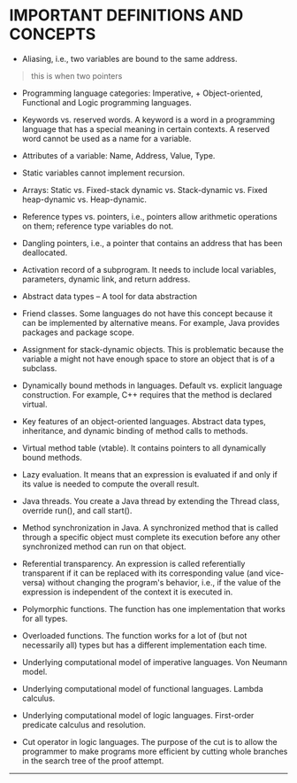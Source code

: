 # IMPORTANT DEFINITIONS AND CONCEPTS
+ Aliasing, i.e., two variables are bound to the same address.
> this is when two pointers 
+ Programming language categories: Imperative, + Object-oriented,  Functional and Logic programming languages.
>
+ Keywords vs. reserved words. A keyword is a word in a programming language that has a special meaning in certain contexts. A reserved word cannot be used as a name for a variable.
>
+ Attributes of a variable: Name, Address, Value, Type.
>
+ Static variables cannot implement recursion.
>
+ Arrays: Static vs. Fixed-stack dynamic vs. Stack-dynamic vs. Fixed heap-dynamic vs. Heap-dynamic.
>
+ Reference types vs. pointers, i.e., pointers allow arithmetic operations on them; reference type variables do not.
>
+ Dangling pointers, i.e., a pointer that contains an address that has been deallocated.
>
+ Activation record of a subprogram. It needs to include local variables, parameters, dynamic link, and return address.
>

+ Abstract data types – A tool for data abstraction
>
+ Friend classes. Some languages do not have this concept because it can be implemented by alternative means. For example, Java provides packages and package scope.
>
+ Assignment for stack-dynamic objects. This is problematic because the variable a might not have enough space to store an object that is of a subclass.
>
+ Dynamically bound methods in languages. Default vs. explicit language construction. For example, C++ requires that the method is declared virtual.
>
+ Key features of an object-oriented languages. Abstract data types, inheritance, and dynamic binding of method calls to methods.
>
+ Virtual method table (vtable). It contains pointers to all dynamically bound methods.
>
+ Lazy evaluation. It means that an expression is evaluated if and only if its value is needed to compute the overall result.
>
+ Java threads. You create a Java thread by extending the Thread class, override run(), and call start().
>

+ Method synchronization in Java. A synchronized method that is called through a specific object must complete its execution before any other synchronized method can run on that object.
>
+ Referential transparency. An expression is called referentially transparent if it can be replaced with its corresponding value (and vice-versa) without changing the program's behavior, i.e., if the value of the expression is independent of the context it is executed in.
>
+ Polymorphic functions. The function has one implementation that works for all types.
>
+ Overloaded functions. The function works for a lot of (but not necessarily all) types but has a different implementation each time.
>
+ Underlying computational model of imperative languages. Von Neumann model.
>
+ Underlying computational model of functional languages. Lambda calculus.
>
+ Underlying computational model of logic languages. First-order predicate calculus and resolution.
>
+ Cut operator in logic languages. The purpose of the cut is to allow the programmer to make programs more efficient by cutting whole branches in the search tree of the proof attempt.
>
---